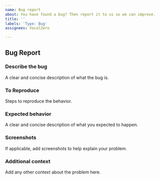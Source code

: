```yaml
---
name: Bug report
about: You have found a bug? Then report it to us so we can improve.
title: ''
labels: 'Type: Bug'
assignees: VocalZero

---
```


## Bug Report

### Describe the bug
A clear and concise description of what the bug is.

### To Reproduce
Steps to reproduce the behavior.

### Expected behavior
A clear and concise description of what you expected to happen.

### Screenshots
If applicable, add screenshots to help explain your problem.

### Additional context
Add any other context about the problem here.
